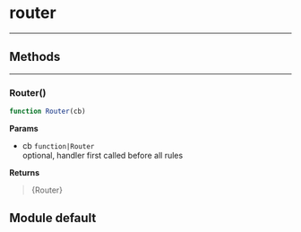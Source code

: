 <!-- @rev 8aeb5f22c8bb08023fee1654f4ea380a a1202b -->
# router

----




## Methods

------------------------------------------------------------------------
### Router()

```js
function Router(cb) 
```




**Params**

  - cb `function|Router`
    <br>optional, handler first called before all rules

**Returns**

> {Router}

## Module default
